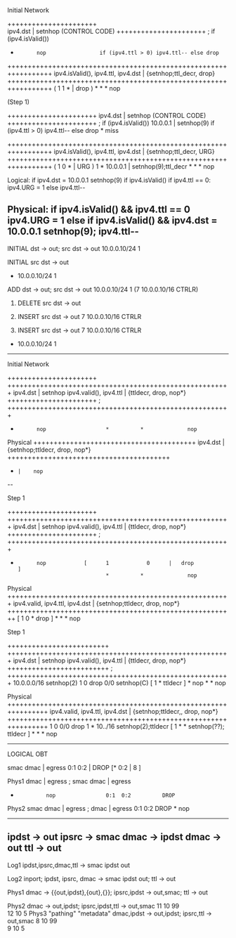 

Initial Network

++++++++++++++++++++++     
 ipv4.dst |  setnhop          (CONTROL CODE)
++++++++++++++++++++++   ;      if (ipv4.isValid())
   *           nop                 if (ipv4.ttl > 0) ipv4.ttl-- else drop
									
									
									
									
+++++++++++++++++++++++++++++++++++++++++++++++++++++++++++++++++
ipv4.isValid(), ipv4.ttl, ipv4.dst  | {setnhop;ttl_decr, drop}
+++++++++++++++++++++++++++++++++++++++++++++++++++++++++++++++++
(       1          1        *      |     drop  )
        *          *        *             nop
		
		
(Step 1)

++++++++++++++++++++++
 ipv4.dst |  setnhop          (CONTROL CODE)
++++++++++++++++++++++   ;      if (ipv4.isValid())
 10.0.0.1 | setnhop(9)            if (ipv4.ttl > 0) ipv4.ttl-- else drop
    *         miss				
									
+++++++++++++++++++++++++++++++++++++++++++++++++++++++++++++++++
ipv4.isValid(), ipv4.ttl, ipv4.dst  | {setnhop;ttl_decr, URG}
+++++++++++++++++++++++++++++++++++++++++++++++++++++++++++++++++
(   1              0         *      |       URG               )
    1              *       10.0.0.1 |  setnhop(9);ttl_decr
        *          *        *             nop		


Logical:
if ipv4.dst = 10.0.0.1
   setnhop(9)
if ipv4.isValid()
   if ipv4.ttl == 0:
      ipv4.URG = 1
   else
      ipv4.ttl--

Physical:
if ipv4.isValid() && ipv4.ttl == 0
  ipv4.URG = 1
else if
  ipv4.isValid() && ipv4.dst = 10.0.0.1
    setnhop(9);
    ipv4.ttl--
-------------------------------------------------------------

INITIAL
dst           -> out;   src    dst          -> out
10.0.0.10/24     1      

INITIAL
src dst        -> out
*   10.0.0.10/24   1



ADD
dst           -> out;   src    dst          -> out
10.0.0.10/24     1      (7     10.0.0.10/16    CTRLR)

1. DELETE
src dst        -> out


2. INSERT
src dst           -> out
7   10.0.0.10/16     CTRLR


3. INSERT
src dst          ->  out
7   10.0.0.10/16     CTRLR
*   10.0.0.10/24      1
------------------------------------------------------------------------



Initial Network

++++++++++++++++++++++      +++++++++++++++++++++++++++++++++++++++++++++++++++++++
 ipv4.dst |  setnhop            ipv4.valid(), ipv4.ttl   |   {ttldecr, drop, nop*}
++++++++++++++++++++++   ;  +++++++++++++++++++++++++++++++++++++++++++++++++++++++
   *           nop                   *          *              nop


Physical
++++++++++++++++++++++++++++++++++++++++
ipv4.dst | {setnhop;ttldecr, drop, nop*}
++++++++++++++++++++++++++++++++++++++++
   *     |    nop
									
							
--



Step 1

++++++++++++++++++++++      +++++++++++++++++++++++++++++++++++++++++++++++++++++++
 ipv4.dst |  setnhop            ipv4.valid(), ipv4.ttl   |   {ttldecr, drop, nop*}
++++++++++++++++++++++   ;  +++++++++++++++++++++++++++++++++++++++++++++++++++++++
   *           nop            [      1            0      |   drop             ]
                                     *          *              nop


Physical
+++++++++++++++++++++++++++++++++++++++++++++++++++++++
ipv4.valid, ipv4.ttl, ipv4.dst | {setnhop;ttldecr, drop, nop*}
++++++++++++++++++++++++++++++++++++++++++++++++++++++++
[   1           0         *         drop ]
    *           *         *          nop
									
							

Step 1

+++++++++++++++++++++++++      +++++++++++++++++++++++++++++++++++++++++++++++++++++++
 ipv4.dst     |  setnhop            ipv4.valid(), ipv4.ttl   |   {ttldecr, drop, nop*}
+++++++++++++++++++++++++   ;  +++++++++++++++++++++++++++++++++++++++++++++++++++++++
 10.0.0.0/16   setnhop(2)            1          0             drop
    0/0        setnhop(C)       [    1          *             ttldecr   ]
     *         nop                   *          *              nop


Physical
++++++++++++++++++++++++++++++++++++++++++++++++++++++++++++++++
ipv4.valid, ipv4.ttl, ipv4.dst   | {setnhop;ttldecr,, drop, nop*}
++++++++++++++++++++++++++++++++++++++++++++++++++++++++++++++++
    1           0        0/0         drop
    1           *       10../16    setnhop(2);ttldecr 
  [ 1           *         *        setnhop(??); ttldecr ]
    *           *         *          nop
									
							
---------------------------------------------------------------------------------


LOGICAL
OBT

smac dmac | egress
0:1   0:2 | DROP
[*    0:2 | 8 ]



Phys1
dmac         | egress          ;   smac dmac   |   egress
 *              nop                0:1  0:2          DROP
                                    
                                    

Phys2
smac dmac  | egress   ;  dmac | egress
0:1  0:2      DROP           *      nop





-------------------------

ipdst -> out
ipsrc -> smac
dmac -> ipdst
dmac -> out
ttl -> out
--

Log1
ipdst,ipsrc,dmac,ttl -> smac ipdst out

Log2
inport; ipdst, ipsrc, dmac -> smac ipdst out; ttl -> out


Phys1
dmac -> {{out,ipdst},{out},{}};
ipsrc,ipdst -> out,smac;
ttl -> out

Phys2
dmac -> out,ipdst; ipsrc,ipdst,ttl -> out,smac
                    11    10           99			  
                    12    10            5
Phys3
"pathing"                "metadata"
dmac,ipdst -> out,ipdst; ipsrc,ttl -> out,smac
 8    10       99			  
 9    10       5
